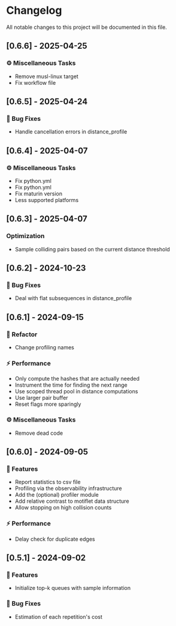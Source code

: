 # Changelog

All notable changes to this project will be documented in this file.

## [0.6.6] - 2025-04-25

### ⚙️ Miscellaneous Tasks

- Remove musl-linux target
- Fix workflow file

## [0.6.5] - 2025-04-24

### 🐛 Bug Fixes

- Handle cancellation errors in distance_profile

## [0.6.4] - 2025-04-07

### ⚙️ Miscellaneous Tasks

- Fix python.yml
- Fix python.yml
- Fix maturin version
- Less supported platforms

## [0.6.3] - 2025-04-07

### Optimization

- Sample colliding pairs based on the current distance threshold

## [0.6.2] - 2024-10-23

### 🐛 Bug Fixes

- Deal with flat subsequences in distance_profile

## [0.6.1] - 2024-09-15

### 🚜 Refactor

- Change profiling names

### ⚡ Performance

- Only compute the hashes that are actually needed
- Instrument the time for finding the next range
- Use scoped thread pool in distance computations
- Use larger pair buffer
- Reset flags more sparingly

### ⚙️ Miscellaneous Tasks

- Remove dead code

## [0.6.0] - 2024-09-05

### 🚀 Features

- Report statistics to csv file
- Profiling via the observability infrastructure
- Add the (optional) profiler module
- Add relative contrast to motiflet data structure
- Allow stopping on high collision counts

### ⚡ Performance

- Delay check for duplicate edges

## [0.5.1] - 2024-09-02

### 🚀 Features

- Initialize top-k queues with sample information

### 🐛 Bug Fixes

- Estimation of each repetition's cost

<!-- generated by git-cliff -->

